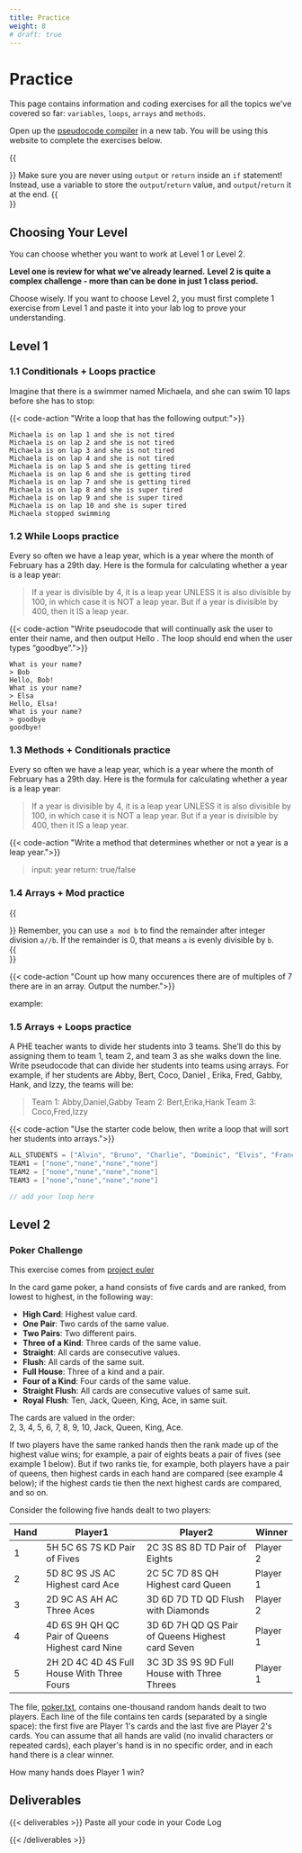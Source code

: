 ```yaml
---
title: Practice
weight: 8
# draft: true
---
```


# Practice

This page contains information and coding exercises for all the topics we've covered so far: `variables`, `loops`, `arrays` and `methods`.

Open up the [pseudocode compiler](http://ibcomp.fis.edu/pseudocode/pcode.html) in a new tab. You will be using this website to complete the exercises below.

{{<aside>}}
Make sure you are never using `output` or `return` inside an `if` statement! Instead, use a variable to store the `output`/`return` value, and `output`/`return` it at the end.
{{</aside>}}

## Choosing Your Level
You can choose whether you want to work at Level 1 or Level 2. 

**Level one is review for what we've already learned.**
**Level 2 is quite a complex challenge - more than can be  done in just 1 class period.**

Choose wisely. If you want to choose Level 2, you must first complete 1 exercise from Level 1 and paste it into your lab log to prove your understanding.

## Level 1

### 1.1 Conditionals + Loops practice
Imagine that there is a swimmer named Michaela, and she can swim 10 laps before she has to stop:


{{< code-action "Write a loop that has the following output:">}} 

```shell
Michaela is on lap 1 and she is not tired
Michaela is on lap 2 and she is not tired
Michaela is on lap 3 and she is not tired
Michaela is on lap 4 and she is not tired
Michaela is on lap 5 and she is getting tired
Michaela is on lap 6 and she is getting tired
Michaela is on lap 7 and she is getting tired
Michaela is on lap 8 and she is super tired
Michaela is on lap 9 and she is super tired
Michaela is on lap 10 and she is super tired
Michaela stopped swimming
```
### 1.2 While Loops practice
Every so often we have a leap year, which is a year where the month of February has a 29th day. Here is the formula for calculating whether a year is a leap year:
> If a year is divisible by 4, it is a leap year
> UNLESS it is also divisible by 100, in which case it is NOT a leap year.
> But if a year is divisible by 400, then it IS a leap year.

{{< code-action "Write pseudocode that will continually ask the user to enter their name, and then output Hello <name>. The loop should end when the user types “goodbye”.">}} 

```shell
What is your name?
> Bob
Hello, Bob!
What is your name?
> Elsa
Hello, Elsa!
What is your name?
> goodbye
goodbye!
```

### 1.3 Methods + Conditionals practice
Every so often we have a leap year, which is a year where the month of February has a 29th day. Here is the formula for calculating whether a year is a leap year:
> If a year is divisible by 4, it is a leap year
> UNLESS it is also divisible by 100, in which case it is NOT a leap year.
> But if a year is divisible by 400, then it IS a leap year.

{{< code-action "Write a method that determines whether or not a year is a leap year.">}} 
> input: year
> return: true/false

### 1.4 Arrays + Mod practice

{{<aside>}}
Remember, you can use `a mod b` to find the remainder after integer division `a//b`. If the remainder is 0, that means `a` is evenly divisible by `b`.  
{{</aside>}}

{{< code-action "Count up how many occurences there are of multiples of 7 there are in an array. Output the number.">}} 

example:



### 1.5 Arrays + Loops practice
A PHE teacher wants to divide her students into 3 teams. She’ll do this by assigning them to team 1, team 2, and team 3 as she walks down the line. Write pseudocode that can divide her students into teams using arrays.
For example, if her students are Abby, Bert, Coco, Daniel , Erika, Fred, Gabby, Hank, and Izzy, the teams will be:
>Team 1: Abby,Daniel,Gabby
>Team 2: Bert,Erika,Hank
>Team 3: Coco,Fred,Izzy



{{< code-action "Use the starter code below, then write a loop that will sort her students into arrays.">}} 

```java
ALL_STUDENTS = ["Alvin", "Bruno", "Charlie", "Dominic", "Elvis", "Franco", "Gloria", "Hermes", "Ivan", "Jacob", "Karenna", "Lennon"]
TEAM1 = ["none","none","none","none"]
TEAM2 = ["none","none","none","none"]
TEAM3 = ["none","none","none","none"]

// add your loop here
```

## Level 2

### Poker Challenge

This exercise comes from [project euler](https://projecteuler.net/problem=54)

In the card game poker, a hand consists of five cards and are ranked, from lowest to highest, in the following way:

*   **High Card**: Highest value card.
*   **One Pair**: Two cards of the same value.
*   **Two Pairs**: Two different pairs.
*   **Three of a Kind**: Three cards of the same value.
*   **Straight**: All cards are consecutive values.
*   **Flush**: All cards of the same suit.
*   **Full House**: Three of a kind and a pair.
*   **Four of a Kind**: Four cards of the same value.
*   **Straight Flush**: All cards are consecutive values of same suit.
*   **Royal Flush**: Ten, Jack, Queen, King, Ace, in same suit.

The cards are valued in the order:  
2, 3, 4, 5, 6, 7, 8, 9, 10, Jack, Queen, King, Ace.

If two players have the same ranked hands then the rank made up of the highest value wins; for example, a pair of eights beats a pair of fives (see example 1 below). But if two ranks tie, for example, both players have a pair of queens, then highest cards in each hand are compared (see example 4 below); if the highest cards tie then the next highest cards are compared, and so on.

Consider the following five hands dealt to two players:

| Hand | Player1                                         | Player2                                          | Winner   |
|------|-------------------------------------------------|--------------------------------------------------|----------|
| 1    | 5H 5C 6S 7S KD  Pair of Fives                   | 2C 3S 8S 8D TD Pair of Eights                    | Player 2 |
| 2    | 5D 8C 9S JS AC Highest card Ace                 | 2C 5C 7D 8S QH Highest card Queen                | Player 1 |
| 3    | 2D 9C AS AH AC Three Aces                       | 3D 6D 7D TD QD Flush with Diamonds               | Player 2 |
| 4    | 4D 6S 9H QH QC Pair of Queens Highest card Nine | 3D 6D 7H QD QS Pair of Queens Highest card Seven | Player 1 |
| 5    | 2H 2D 4C 4D 4S Full House With Three Fours      | 3C 3D 3S 9S 9D Full House with Three Threes      | Player 1 |

The file, [poker.txt](https://projecteuler.net/resources/documents/0054_poker.txt), contains one-thousand random hands dealt to two players. Each line of the file contains ten cards (separated by a single space): the first five are Player 1's cards and the last five are Player 2's cards. You can assume that all hands are valid (no invalid characters or repeated cards), each player's hand is in no specific order, and in each hand there is a clear winner.

How many hands does Player 1 win?
## Deliverables

{{< deliverables >}}
Paste all your code in your Code Log

<!-- Complete the [Exit Ticket](https://docs.google.com/forms/d/e/1FAIpQLScgcYSCyOc-9A60yAu78deLLUhKunf9wPlE_D1hJHy12Hzq1Q/viewform?usp=sf_link) -->

{{< /deliverables >}}